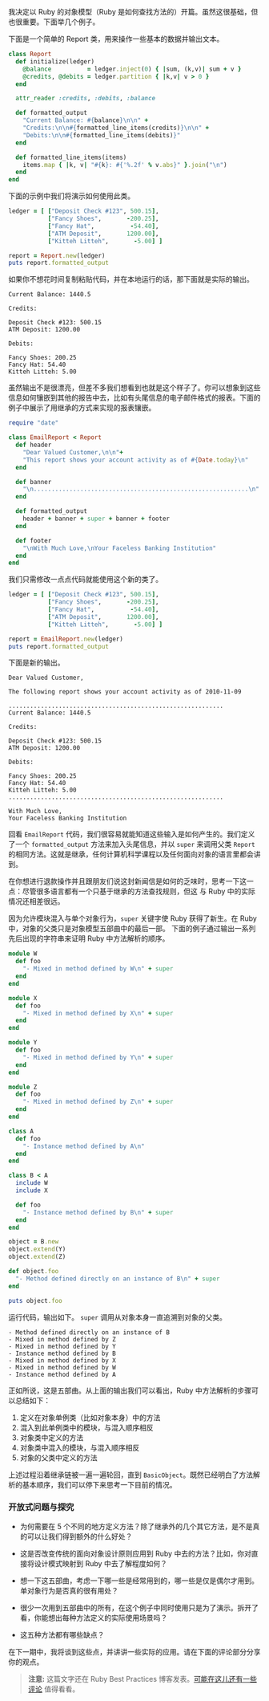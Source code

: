 我决定以 Ruby 的对象模型（Ruby 是如何查找方法的）开篇。虽然这很基础，但也很重要。下面举几个例子。

下面是一个简单的 Report 类，用来操作一些基本的数据并输出文本。

```ruby
class Report
  def initialize(ledger)
    @balance          = ledger.inject(0) { |sum, (k,v)| sum + v }
    @credits, @debits = ledger.partition { |k,v| v > 0 }
  end

  attr_reader :credits, :debits, :balance

  def formatted_output
    "Current Balance: #{balance}\n\n" +
    "Credits:\n\n#{formatted_line_items(credits)}\n\n" +
    "Debits:\n\n#{formatted_line_items(debits)}"
  end

  def formatted_line_items(items)
    items.map { |k, v| "#{k}: #{'%.2f' % v.abs}" }.join("\n")
  end
end
```

下面的示例中我们将演示如何使用此类。

```ruby
ledger = [ ["Deposit Check #123", 500.15],
           ["Fancy Shoes",       -200.25],
           ["Fancy Hat",          -54.40],
           ["ATM Deposit",       1200.00],
           ["Kitteh Litteh",       -5.00] ]

report = Report.new(ledger)
puts report.formatted_output
```

如果你不想花时间复制粘贴代码，并在本地运行的话，那下面就是实际的输出。

```
Current Balance: 1440.5

Credits:

Deposit Check #123: 500.15
ATM Deposit: 1200.00

Debits:

Fancy Shoes: 200.25
Fancy Hat: 54.40
Kitteh Litteh: 5.00
```

虽然输出不是很漂亮，但差不多我们想看到也就是这个样子了。你可以想象到这些信息如何镶嵌到其他的报告中去，比如有头尾信息的电子邮件格式的报表。下面的例子中展示了用继承的方式来实现的报表镶嵌。

```ruby
require "date"

class EmailReport < Report
  def header
    "Dear Valued Customer,\n\n"+
    "This report shows your account activity as of #{Date.today}\n"
  end

  def banner
    "\n............................................................\n"
  end

  def formatted_output
    header + banner + super + banner + footer
  end

  def footer
    "\nWith Much Love,\nYour Faceless Banking Institution"
  end
end
```

我们只需修改一点点代码就能使用这个新的类了。

```ruby
ledger = [ ["Deposit Check #123", 500.15],
           ["Fancy Shoes",       -200.25],
           ["Fancy Hat",          -54.40],
           ["ATM Deposit",       1200.00],
           ["Kitteh Litteh",       -5.00] ]

report = EmailReport.new(ledger)
puts report.formatted_output
```

下面是新的输出。

```
Dear Valued Customer,

The following report shows your account activity as of 2010-11-09

............................................................
Current Balance: 1440.5

Credits:

Deposit Check #123: 500.15
ATM Deposit: 1200.00

Debits:

Fancy Shoes: 200.25
Fancy Hat: 54.40
Kitteh Litteh: 5.00
............................................................

With Much Love,
Your Faceless Banking Institution
```

回看 `EmailReport` 代码，我们很容易就能知道这些输入是如何产生的。我们定义了一个 `formatted_output` 方法来加入头尾信息，并以 `super` 来调用父类 `Report` 的相同方法。这就是继承，任何计算机科学课程以及任何面向对象的语言里都会讲到。

在你想进行退款操作并且跟朋友们说这封新闻信是如何的乏味时，思考一下这一点：尽管很多语言都有一个只基于继承的方法查找规则，但这 与 Ruby 中的实际情况还相差很远。

因为允许模块混入与单个对象行为，`super` 关键字使 Ruby 获得了新生。在 Ruby 中，对象的父类只是对象模型五部曲中的最后一部。
下面的例子通过输出一系列先后出现的字符串来证明 Ruby 中方法解析的顺序。

```ruby
module W
  def foo
    "- Mixed in method defined by W\n" + super
  end
end

module X
  def foo
    "- Mixed in method defined by X\n" + super
  end
end

module Y
  def foo
    "- Mixed in method defined by Y\n" + super
  end
end

module Z
  def foo
    "- Mixed in method defined by Z\n" + super
  end
end

class A
  def foo
    "- Instance method defined by A\n"
  end
end

class B < A
  include W
  include X

  def foo
    "- Instance method defined by B\n" + super
  end
end

object = B.new
object.extend(Y)
object.extend(Z)

def object.foo
  "- Method defined directly on an instance of B\n" + super
end

puts object.foo
```

运行代码，输出如下。 `super` 调用从对象本身一直追溯到对象的父类。

```
- Method defined directly on an instance of B
- Mixed in method defined by Z
- Mixed in method defined by Y
- Instance method defined by B
- Mixed in method defined by X
- Mixed in method defined by W
- Instance method defined by A
```

正如所说，这是五部曲。从上面的输出我们可以看出，Ruby 中方法解析的步骤可以总结如下：

1. 定义在对象单例类（比如对象本身）中的方法
1. 混入到此单例类中的模块，与混入顺序相反
1. 对象类中定义的方法
1. 对象类中混入的模块，与混入顺序相反
1. 对象的父类中定义的方法

上述过程沿着继承链被一遍一遍轮回，直到 `BasicObject`。既然已经明白了方法解析的基本顺序，我们可以停下来思考一下目前的情况。

### 开放式问题与探究

* 为何需要在 5 个不同的地方定义方法？除了继承外的几个其它方法，是不是真的可以让我们得到额外的什么好处？

* 这是否改变传统的面向对象设计原则应用到 Ruby 中去的方法？比如，你对直接将设计模式映射到 Ruby 中去了解程度如何？

* 想一下这五部曲，考虑一下哪一些是经常用到的，哪一些是仅是偶尔才用到。 单对象行为是否真的很有用处？

* 很少一次用到五部曲中的所有，在这个例子中同时使用只是为了演示。拆开了看，你能想出每种方法定义的实际使用场景吗？

* 这五种方法都有哪些缺点？

在下一期中，我将谈到这些点，并讲讲一些实际的应用。请在下面的评论部分分享你的观点。

> **注意:** 这篇文字还在 Ruby Best Practices 博客发表。[可能在这儿还有一些评论](http://blog.rubybestpractices.com/posts/gregory/030-issue-1-method-lookup.html#disqus_thread) 
值得看看。
